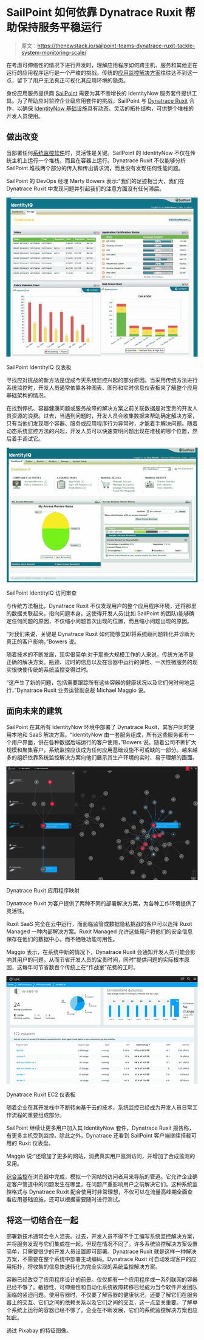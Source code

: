 # SailPoint 如何依靠 Dynatrace Ruxit 帮助保持服务平稳运行

> 原文：<https://thenewstack.io/sailpoint-teams-dynatrace-ruxit-tackle-system-monitoring-scale/>

在考虑可伸缩性的情况下进行开发时，理解应用程序如何跨主机、服务和其他正在运行的应用程序运行是一个严峻的挑战。传统的[应用监控解决方案](https://thenewstack.io/category/monitoring/)往往达不到这一点，留下了用户无法真正可视化其应用环境的隐患。

身份应用服务提供商 [SailPoint](http://www.sailpoint.com/) 需要为其不断增长的 IdentityNow 服务套件提供工具。为了帮助应对监控企业级应用套件的挑战，SailPoint 与 [Dynatrace Ruxit](https://ruxit.com/#home_start) 合作，以确保 [IdentityNow 基础设施](https://www.sailpoint.com/products/identitynow)具有动态、灵活的拓扑结构，可供整个堆栈的开发人员使用。

## 做出改变

当部署任何[系统监控软件](https://thenewstack.io/category/monitoring/)时，灵活性是关键。SailPoint 的 IdentityNow 不仅在传统主机上运行一个堆栈，而且在容器上运行。Dynatrace Ruxit 不仅能够分析 SailPoint 堆栈两个部分的传入和传出请求流，而且没有发现任何性能问题。

SailPoint 的 DevOps 经理 Marty Bowers 表示:“我们的足迹相当大，我们在 Dynatrace Ruxit 中发现问题并引起我们的注意方面没有任何滞后。

[![SailPoint IdentityIQ Dashboard](img/ebc2e53d26189ed72ed957f40be97b65.png)](https://thenewstack.io/wp-content/uploads/2016/01/IdentityIQdashboard.bmp)

SailPoint IdentityIQ 仪表板

寻找应对挑战的新方法是促成今天系统监控兴起的部分原因。当采用传统方法进行系统监控时，开发人员通常依靠各种图表、图形和实时信息仪表板来了解整个应用基础架构的情况。

在找到停机、容器健康问题或服务故障的解决方案之前关联数据是对宝贵的开发人员资源的浪费。过去，当遇到问题时，开发人员会收集数据来帮助确定解决方案，只有当他们发现哪个容器、服务或应用程序行为异常时，才能着手解决问题。随着动态系统监控方法的兴起，开发人员可以快速查明问题出现在堆栈的哪个位置，然后着手调试它。

[![SailPoint IdentityIQ Access Reviews](img/d6ea33f54092f0e5b752231722f089ae.png)](https://thenewstack.io/wp-content/uploads/2016/01/identityiq-screenshot.jpg)

SailPoint IdentityIQ 访问审查

与传统方法相比，Dynatrace Ruxit 不仅发现用户的整个应用程序环境，还将那里的数据关联起来，指向问题本身。这使得开发人员(比如 SailPoint 的团队)能够确定任何问题的原因，不仅缩小问题首次出现的位置，而且缩小问题出现的原因。

“对我们来说，关键是 Dynatrace Ruxit 如何能够立即将系统级问题转化并诊断为真正的客户影响，”Bowers 说。

随着技术的不断发展，现实很简单:对于那些大规模工作的人来说，传统方法不是正确的解决方案。瓶颈、过时的信息以及在容器中运行的弹性、一次性微服务的现实很快使传统的系统监控变得过时。

“这产生了新的问题，包括需要跟踪所有这些容器的健康状况以及它们何时何地运行，”Dynatrace Ruxit 业务运营副总裁 Michael Maggio 说。

## 面向未来的建筑

SailPoint 在其所有 IdentityNow 环境中部署了 Dynatrace Ruxit，其客户同时使用本地和 SaaS 解决方案。“IdentityNow 由一套服务组成，所有这些服务都有一个用户界面，供在各种数据后端运行的客户使用，”Bowers 说。随着公司不断扩大规模和聚集客户，系统监控应该成为任何应用基础设施不可或缺的一部分。越来越多的组织依靠系统监控解决方案向他们展示其生产环境的实时、易于理解的画面。

[![Dynatrace Ruxit Application Map](img/f222f97ecc324ded2c9b9dbf03bf445c.png)](https://thenewstack.io/wp-content/uploads/2016/01/ruxit.png)

Dynatrace Ruxit 应用程序映射

Dynatrace Ruxit 为客户提供了两种不同的部署解决方案，为各种工作环境提供了灵活性。

Ruxit SaaS 完全在云中运行，而面临监管或数据隐私挑战的客户可以选择 Ruxit Managed 一种内部解决方案。Ruxit Managed 允许这些用户将他们的安全信息保存在他们的数据中心，而不牺牲功能可用性。

Maggio 表示，在系统中断的情况下，Dynatrace Ruxit 会通知开发人员可能会影响其用户的问题，从而节省开发人员的宝贵时间，同时“提供问题的实际根本原因，这每年可节省数百个传统上在“作战室”花费的工时。

[![Dynatrace Ruxit EC2 Dashboard](img/6af06ef123b8d708b637223b6ad871e1.png)](https://thenewstack.io/wp-content/uploads/2016/01/automatic-cloud-dynamics-600-227c2852d395529ad7362bb720856062.png)

Dynatrace Ruxit EC2 仪表板

随着企业在其开发栈中不断转向基于云的技术，系统监控已经成为开发人员日常工作流程的重要组成部分。

SailPoint 继续让更多用户加入其 IdentityNow 套件，Dynatrace Ruxit 报告称，有更多主机受到监控。除此之外，Dynatrace 还看到 SailPoint 客户端继续搭载可用的 Ruxit 仪表盘。

Maggio 说:“还增加了更多的网站，消费真实用户监测访问，并增加了合成监测的采用。

[综合监控](http://www.dynatrace.com/en/products/synthetic-monitoring.html)在浏览器中完成，模拟一个网站的访问者用来导航的管道。它允许企业确定客户管道中的问题发生在哪里，在问题严重影响用户之前解决它们。这种系统监控格式与 Dynatrace Ruxit 配合使用时非常理想，不仅可以在流量高峰期全面查看应用基础设施，还可以根据需要随时进行测试。

## 将这一切结合在一起

部署新技术通常会令人沮丧。过去，开发人员不得不手工编写系统监控解决方案，并将服务发现与它们集成在一起，但现在情况不同了。许多系统监控解决方案设置简单，只需要很少的开发人员设置即可部署。Dynatrace Ruxit 就是这样一种解决方案，不需要在整个系统中部署主动编码。Dynatrace Ruxit 可自动发现客户的应用拓扑，将收集的信息快速转化为完全实现的系统监控解决方案。

容器已经改变了应用程序设计的前景。仅仅拥有一个应用程序或一系列联网的容器已经不够了。敏捷性、可伸缩性和自动化系统故障转移已经成为当今软件开发团队面临的紧迫问题。使用容器时，不仅要了解容器的健康状况，还要了解它们在服务器上的交互、它们之间的依赖关系以及它们之间的交互，这一点至关重要。了解单个系统上运行的容器已经不够了。企业在不断发展，它们的系统监控解决方案也应如此。

通过 Pixabay 的特征图像。

<svg xmlns:xlink="http://www.w3.org/1999/xlink" viewBox="0 0 68 31" version="1.1"><title>Group</title> <desc>Created with Sketch.</desc></svg>